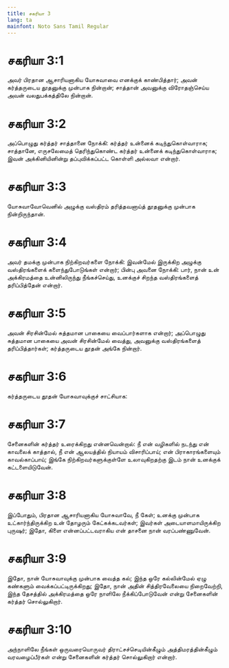 ```yaml
---
title: சகரியா 3
lang: ta
mainfont: Noto Sans Tamil Regular
---
```


# சகரியா 3:1

அவர் பிரதான ஆசாரியனாகிய யோசுவாவை எனக்குக் காண்பித்தார்; அவன் கர்த்தருடைய தூதனுக்கு முன்பாக நின்றான்; சாத்தான் அவனுக்கு விரோதஞ்செய்ய அவன் வலதுபக்கத்திலே நின்றான்.

# சகரியா 3:2

அப்பொழுது கர்த்தர் சாத்தானை நோக்கி: கர்த்தர் உன்னைக் கடிந்துகொள்வாராக; சாத்தானே, எருசலேமைத் தெரிந்துகொண்ட கர்த்தர் உன்னைக் கடிந்துகொள்வாராக; இவன் அக்கினியினின்று தப்புவிக்கப்பட்ட கொள்ளி அல்லவா என்றார்.

# சகரியா 3:3

யோசுவாவோவெனில் அழுக்கு வஸ்திரம் தரித்தவனாய்த் தூதனுக்கு முன்பாக நின்றிருந்தான்.

# சகரியா 3:4

அவர் தமக்கு முன்பாக நிற்கிறவர்களை நோக்கி: இவன்மேல் இருக்கிற அழுக்கு வஸ்திரங்களைக் களைந்துபோடுங்கள் என்றார்; பின்பு அவனை நோக்கி: பார், நான் உன் அக்கிரமத்தை உன்னிலிருந்து நீங்கச்செய்து, உனக்குச் சிறந்த வஸ்திரங்களைத் தரிப்பித்தேன் என்றார்.

# சகரியா 3:5

அவன் சிரசின்மேல் சுத்தமான பாகையை வைப்பார்களாக என்றார்; அப்பொழுது சுத்தமான பாகையை அவன் சிரசின்மேல் வைத்து, அவனுக்கு வஸ்திரங்களைத் தரிப்பித்தார்கள்; கர்த்தருடைய தூதன் அங்கே நின்றார்.

# சகரியா 3:6

கர்த்தருடைய தூதன் யோசுவாவுக்குச் சாட்சியாக:

# சகரியா 3:7

சேனைகளின் கர்த்தர் உரைக்கிறது என்னவென்றால்: நீ என் வழிகளில் நடந்து என் காவலைக் காத்தால், நீ என் ஆலயத்தில் நியாயம் விசாரிப்பாய்; என் பிராகாரங்களையும் காவல்காப்பாய்; இங்கே நிற்கிறவர்களுக்குள்ளே உலாவுகிறதற்கு இடம் நான் உனக்குக் கட்டளையிடுவேன்.

# சகரியா 3:8

இப்போதும், பிரதான ஆசாரியனாகிய யோசுவாவே, நீ கேள்; உனக்கு முன்பாக உட்கார்ந்திருக்கிற உன் தோழரும் கேட்கக்கடவர்கள்; இவர்கள் அடையாளமாயிருக்கிற புருஷர்; இதோ, கிளை என்னப்பட்டவராகிய என் தாசனை நான் வரப்பண்ணுவேன்.

# சகரியா 3:9

இதோ, நான் யோசுவாவுக்கு முன்பாக வைத்த கல்; இந்த ஒரே கல்லின்மேல் ஏழு கண்களும் வைக்கப்பட்டிருக்கிறது; இதோ, நான் அதின் சித்திரவேலையை நிறைவேற்றி, இந்த தேசத்தில் அக்கிரமத்தை ஒரே நாளிலே நீக்கிப்போடுவேன் என்று சேனைகளின் கர்த்தர் சொல்லுகிறார்.

# சகரியா 3:10

அந்நாளிலே நீங்கள் ஒருவரையொருவர் திராட்சச்செடியின்கீழும் அத்திமரத்தின்கீழும் வரவழைப்பீர்கள் என்று சேனைகளின் கர்த்தர் சொல்லுகிறார் என்றார்.

